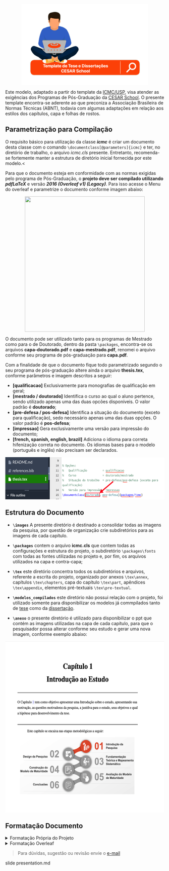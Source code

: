<p align="center"><img src="images/banner-pesquisa-cesar-school.png"  width="400" height="255" align="middle"/></p>

Este modelo, adaptado a partir do template da <a href="https://www.overleaf.com/latex/templates/modelo-de-teses-e-dissertacoes-icmc-slash-usp/cvqdvbnxjqts" target="_blank" rel="noopener noreferrer" title="Por favor, clique com o botão direito do mouse para abrir em uma nova guia">ICMC/USP</a>, visa atender as exigências dos Programas de Pós-Graduação da  <a href="https://www.cesar.school/" target="_blank" rel="noopener noreferrer" title="Por favor, clique com o botão direito do mouse para abrir em uma nova guia">CESAR School</a>. O presente template encontra-se aderente ao que preconiza a Associação Brasileira de Normas Técnicas (ABNT), todavia com algumas adaptações em relação aos estilos dos capítulos, capa e folhas de rostos.

## Parametrização para Compilação
O requisito básico para utilização da classe **_icmc_** é criar um documento desta classe com o comando
`\documentclass[@parameters]{icmc}` e ter, no diretório de trabalho, o arquivo *icmc.cls* presente. Entretanto, recomenda-se fortemente manter a estrutura de diretório inicial fornecida por este modelo.<

Para que o documento esteja em conformidade com as normas exigidas pelo programa de Pós-Graduação, o **projeto deve ser compilado utilizando *pdfLaTeX*** e versão ***2016 (Overleaf v1) (Legacy)***. Para isso acesse o Menu do overleaf e parametrize o documento conforme imagem abaixo:
<p align="center"><img src="images/erro-compilação.png"  width="380" height="427" align="middle"/></p>

O documento pode ser utilizado tanto para os programas de Mestrado como para o de Doutorado, dentro da pasta `\packages`, encontra-se os arquivos <b>capa-doutorado.pdf</b> e <b>capa-mestrado.pdf</b>, renomei o arquivo conforme seu programa de pós-graduação para <b>capa.pdf</b>.

Com a finalidade de que o documento fique todo parametrizado segundo o seu programa de pós-graduação altere ainda o arquivo <b>thesis.tex</b>, conforme parâmetros e imagem descritos a seguir: 

- **[qualificacao]** Exclusivamente para monografias de qualificação em geral;
- **[mestrado / doutorado]** Identifica o curso ao qual o aluno pertence, sendo utilizado apenas uma das duas opcões disponíveis. O valor padrão é **doutorado**;
- **[pre-defesa / pos-defesa]** Identifica a situação do documento (exceto para qualificação), sedo necessário apenas uma das duas opções. O valor padrão é **pos-defesa**;
- **[impressao]** Gera exclusivamente uma versão para impressão do documento;
- **[french, spanish, english, brazil]** Adiciona o idioma para correta hifenização correta no documento. Os idiomas bases para o modelo (português e inglês) não precisam ser declarados.

<p align="center"><img src="images/curso.png"  width="600" height="133" align="middle"/></p>

## Estrutura do Documento

- **`\images`** A presente diretório é destinado a consolidar todas as imagens da pesquisa, por questão de organização crie subdiretórios para as imagens de cada capítulo.

- **`\packages`** contem o arquivo <b>icmc.cls</b> que contem todas as configurações e estrutura do projeto, o subdiretório  `\packages\fonts` com todas as fontes utilizadas no projeto e, por fim, os arquivos utilizados na capa e contra-capa;

- **`\tex`** este diretório concentra todos os subdiretórios e arquivos, referente a escrita do projeto, organizado por anexos `\tex\annex`, capítulos `\tex\chapters`, capa do capítulo `\tex\part`, apêndices `\tex\appendix`, elementos pré-textuais `\tex\pre-textual`.

- **`\modelos_compilados`** este diretório não possui relação com o projeto, foi utilizado somente para disponibilizar os modelos já commpilados tanto de [tese](modelos_compilados/Modelo_Teses_CESAR_School_1.pdf) como da [dissertação](modelos_compilados/Modelo_Dissertação_CESAR_School.pdf).

- **`\anexo`**  o presente diretório é utilizado para disponibilizar o ppt que contém as imagens utilizadas na capa de cada capítulo, para que o pesquisador possa alterar conforme seu estudo e gerar uma nova imagem, conforme exemplo abaixo:

<p align="center"><img src="images/capa-capitulo.png"  width="580" height="541" align="middle"/></p>

## Formatação Documento


<details>
  <summary markdown="span">Formatação Própria do Projeto</summary>

#### Para citações indiretas "Autor (ano)" utilize "citeonline"

**Exemplo Sintaxe:** 
```ruby
\citeonline{referencia}
```

**Resultado:**

João (2020), texto...

---

#### Para gerar abreviaturas automáticas utilize "\sigla{abreviatura}{significado abreviatura}" 

**Exemplo Sintaxe:** 

```ruby
\sigla{AWS}{Amazon Web Services}
```


**Resultado:**

   AWS Amazon Web Service.

---


  
</details>  

<details>
  <summary markdown="span">Formatação Overleaf</summary>
  
#### Para citações direta "(Autor, ano)" utilize "cite"

**Exemplo Sintaxe:** 
```ruby
\cite{referencia}
```

**Resultado:**

texto...(JOÃO, 2020).

---

#### Para deixar um texto em negrito utilize textbf

**Exemplo Sintaxe:** 
```ruby
\textbf{texto a ser negrigrato}
```

**Resultado:**

<b>texto a ser negritado</b>

---

#### Para deixar um texto em negrito utilize textit

**Exemplo Sintaxe:** 
```ruby
\textbf{texto itálico}
```

**Resultado:**

***texto itálico***

---

#### Para criar marcadores use "itemize"

**Exemplo Sintaxe:** 
```ruby
\begin{itemize}
    \item item 1;
    \item item 2; e,
    \item item 3.    
\end{itemize}
```

**Resultado:**
* item 1;
* item 2; e,
* item 3.

---

#### Para criar numeração use "itemize"

**Exemplo Sintaxe:** 
```ruby
  \begin{enumerate}
    \item item 1;
    \item item 2; e,
    \item item 3.
  \end{enumerate}
```

**Resultado:**

1. item 1;
2. item 2; e,
3. item 3.

---

#### Criação de Tabelas no Overleaf

Para criação de tabelas no overleaf sugiro um gerador on-line de código, conforme descrito a seguir:

<a href="https://www.latex-tables.com/" target="_blank" rel="noopener noreferrer" title="Por favor, clique com o botão direito do mouse para abrir em uma nova guia">https://www.latex-tables.com/</a>


Em tabelas que superam o tamanho de uma página sugiro utilizar o marcador <b>longtable</b>.


---

#### Inserção de Imagem de 15cm no Texto utilize a tag figure, com o parâmetro width=15cm

**Exemplo Sintaxe:** 

```ruby
\begin{figure}[ht]
\centering
\includegraphics[width=15cm]{diretorio/nome-da-figura}
\label{fig:metodologia-cap1}
\end{figure}
```

---

#### Inserção de Imagem ocupando a largura da página no Texto utilize a tag figure, com o parâmetro width=\linewidth

**Exemplo Sintaxe:** 

```ruby
\begin{figure}[ht]
\centering
\includegraphics[width=\linewidth]{diretorio/nome-da-figura}
\label{fig:metodologia-cap1}
\end{figure}
```

---

</details> 

>Para dúvidas, sugestão ou revisão envie o [e-mail](mailto:luciano@lucianoaguiar.com.br)

slide presentation.md
